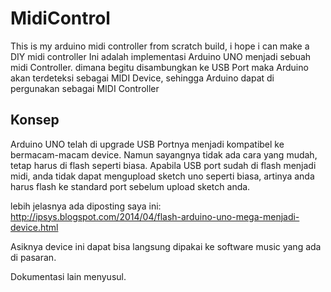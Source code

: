 # MidiControl
This is my arduino midi controller from scratch build, i hope i can make a DIY midi controller
Ini adalah implementasi Arduino UNO menjadi sebuah midi Controller.
dimana begitu disambungkan ke USB Port maka Arduino akan terdeteksi sebagai MIDI Device, sehingga
Arduino dapat di pergunakan sebagai MIDI Controller


Konsep
------
Arduino UNO telah di upgrade USB Portnya menjadi kompatibel ke bermacam-macam device. Namun 
sayangnya tidak ada cara yang mudah, tetap harus di flash seperti biasa.
Apabila USB port sudah di flash menjadi midi, anda tidak dapat mengupload sketch uno seperti
biasa, artinya anda harus flash ke standard port sebelum upload sketch anda.

lebih jelasnya ada diposting saya ini:
http://ipsys.blogspot.com/2014/04/flash-arduino-uno-mega-menjadi-device.html

Asiknya device ini dapat bisa langsung dipakai ke software music yang ada di pasaran.


Dokumentasi lain menyusul.






